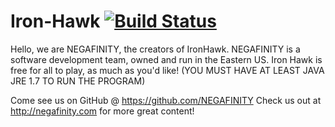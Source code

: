 # Iron-Hawk [![Build Status](https://travis-ci.org/NEGAFINITY/IronHawk.svg?branch=master)](https://travis-ci.org/NEGAFINITY/IronHawk)
Hello, we are NEGAFINITY, the creators of IronHawk. 
NEGAFINITY is a software development team, owned and run in the Eastern US.
Iron Hawk is free for all to play, as much as you'd like!
(YOU MUST HAVE AT LEAST JAVA JRE 1.7 TO RUN THE PROGRAM)

Come see us on GitHub @ https://github.com/NEGAFINITY
Check us out at http://negafinity.com for more great content!